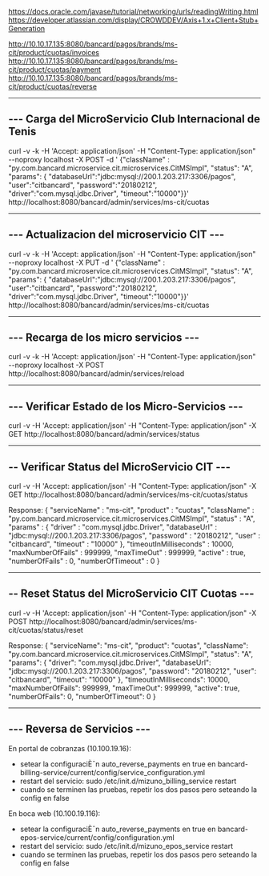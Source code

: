 https://docs.oracle.com/javase/tutorial/networking/urls/readingWriting.html
https://developer.atlassian.com/display/CROWDDEV/Axis+1.x+Client+Stub+Generation

http://10.10.17.135:8080/bancard/pagos/brands/ms-cit/product/cuotas/invoices
http://10.10.17.135:8080/bancard/pagos/brands/ms-cit/product/cuotas/payment
http://10.10.17.135:8080/bancard/pagos/brands/ms-cit/product/cuotas/reverse

-------------------------------------------------------------
--- Carga del MicroServicio Club Internacional de Tenis
-------------------------------------------------------

curl -v -k -H 'Accept: application/json' -H "Content-Type: application/json" --noproxy localhost -X POST -d '
     {"className" : "py.com.bancard.microservice.cit.microservices.CitMSImpl",
     "status": "A", 
    "params": {
    "databaseUrl":"jdbc:mysql://200.1.203.217:3306/pagos",
"user":"citbancard",
"password":"20180212",
"driver":"com.mysql.jdbc.Driver",
"timeout":"10000"}}' http://localhost:8080/bancard/admin/services/ms-cit/cuotas


--------------------------------------------------------
--- Actualizacion del microservicio CIT ---
--------------------------------------------------------
curl -v -k -H 'Accept: application/json' -H "Content-Type: application/json" --noproxy localhost -X PUT -d '
     {"className" : "py.com.bancard.microservice.cit.microservices.CitMSImpl",
     "status": "A", 
    "params": {
    "databaseUrl":"jdbc:mysql://200.1.203.217:3306/pagos",
"user":"citbancard",
"password":"20180212",
"driver":"com.mysql.jdbc.Driver",
"timeout":"10000"}}' http://localhost:8080/bancard/admin/services/ms-cit/cuotas


--------------------------------------
--- Recarga de los micro servicios ---
--------------------------------------
curl -v -k -H 'Accept: application/json' -H "Content-Type: application/json" --noproxy localhost -X POST http://localhost:8080/bancard/admin/services/reload


-----------------------------------------------
--- Verificar Estado de los Micro-Servicios ---
-----------------------------------------------
curl -v -H 'Accept: application/json' -H "Content-Type: application/json" -X GET http://localhost:8080/bancard/admin/services/status


---------------------------------------------------------
-- Verificar Status del MicroServicio CIT ---
---------------------------------------------------------
curl -v -H 'Accept: application/json' -H "Content-Type: application/json" -X GET http://localhost:8080/bancard/admin/services/ms-cit/cuotas/status

Response:
{
  "serviceName" : "ms-cit",
  "product" : "cuotas",
  "className" : "py.com.bancard.microservice.cit.microservices.CitMSImpl",
  "status" : "A",
  "params" : {
    "driver" : "com.mysql.jdbc.Driver",
    "databaseUrl" : "jdbc:mysql://200.1.203.217:3306/pagos",
    "password" : "20180212",
    "user" : "citbancard",
    "timeout" : "10000"
  },
  "timeoutInMilliseconds" : 10000,
  "maxNumberOfFails" : 999999,
  "maxTimeOut" : 999999,
  "active" : true,
  "numberOfFails" : 0,
  "numberOfTimeout" : 0
}

-----------------------------------------------------
-- Reset Status del MicroServicio CIT Cuotas ---
-----------------------------------------------------
curl -v -H 'Accept: application/json' -H "Content-Type: application/json" -X POST http://localhost:8080/bancard/admin/services/ms-cit/cuotas/status/reset

Response:
{
  "serviceName": "ms-cit",
  "product": "cuotas",
  "className": "py.com.bancard.microservice.cit.microservices.CitMSImpl",
  "status": "A",
  "params": {
    "driver": "com.mysql.jdbc.Driver",
    "databaseUrl": "jdbc:mysql://200.1.203.217:3306/pagos",
    "password": "20180212",
    "user": "citbancard",
    "timeout": "10000"
  },
  "timeoutInMilliseconds": 10000,
  "maxNumberOfFails": 999999,
  "maxTimeOut": 999999,
  "active": true,
  "numberOfFails": 0,
  "numberOfTimeout": 0
}


----------------------------
--- Reversa de Servicios ---
----------------------------
En portal de cobranzas (10.100.19.16):
- setear la configuraciÈ¯n auto_reverse_payments en true en bancard-billing-service/current/config/service_configuration.yml
- restart del servicio: sudo /etc/init.d/mizuno_billing_service restart
- cuando se terminen las pruebas, repetir los dos pasos pero seteando la config en false

En boca web (10.100.19.116):
- setear la configuraciÈ¯n auto_reverse_payments en true en bancard-epos-service/current/config/configuration.yml
- restart del servicio: sudo /etc/init.d/mizuno_epos_service restart
- cuando se terminen las pruebas, repetir los dos pasos pero seteando la config en false
